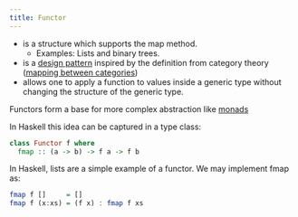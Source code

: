 ```yaml
---
title: Functor
--- 
```


- is a structure which supports the map method.
  - Examples: Lists and binary trees.
- is a [design pattern](../Design_patterns.md) inspired by the definition from category theory ([mapping between categories](https://en.wikipedia.org/wiki/Functor))
- allows one to apply a function to values inside a generic type without changing the structure of the generic type.

Functors form a base for more complex abstraction like [monads](Monad.md)

In Haskell this idea can be captured in a type class:

```haskell
class Functor f where
  fmap :: (a -> b) -> f a -> f b
```

In Haskell, lists are a simple example of a functor. We may implement fmap as:

```haskell
fmap f []     = []
fmap f (x:xs) = (f x) : fmap f xs
```
